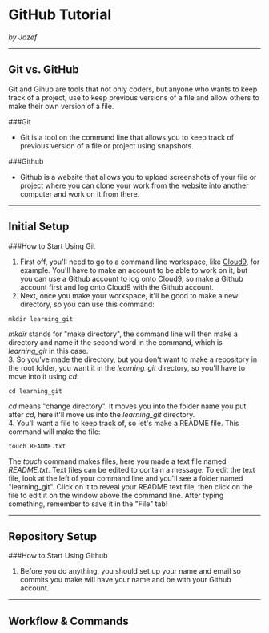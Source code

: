 # GitHub Tutorial

_by Jozef_

---
## Git vs. GitHub

Git and Gihub are tools that not only coders, but anyone who wants to keep track of a project, use to keep previous versions of a file and allow others to make their own version of a file.  
  
###Git
* Git is a tool on the command line that allows you to keep track of previous version of a file or project using snapshots.  
  
###Github
* Github is a website that allows you to upload screenshots of your file or project where you can clone your work from the website into another computer and work on it from there.

---
## Initial Setup

###How to Start Using Git
1. First off, you'll need to go to a command line workspace, like [Cloud9](https://c9.io), for example. You'll have to make an account to be able to work on it, but you can use a Github account to log onto Cloud9, so make a Github account first and log onto Cloud9 with the Github account.
2. Next, once you make your workspace, it'll be good to make a new directory, so you can use this command:
```
mkdir learning_git
```  
_mkdir_ stands for "make directory", the command line will then make a directory and name it the second word in the command, which is *learning_git* in this case.  
3. So you've made the directory, but you don't want to make a repository in the root folder, you want it in the *learning_git* directory, so you'll have to move into it using _cd_:
```
cd learning_git
```  
_cd_ means "change directory". It moves you into the folder name you put after _cd_, here it'll move us into the *learning_git* directory.  
4. You'll want a file to keep track of, so let's make a README file. This command will make the file:
```
touch README.txt
```  
The _touch_ command makes files, here you made a text file named _README.txt_. Text files can be edited to contain a message. To edit the text file, look at the left of your command line and you'll see a folder named "learning_git". Click on it to reveal your README text file, then click on the file to edit it on the window above the command line. After typing something, remember to save it in the "File" tab!

---
## Repository Setup

###How to Start Using Github
1. Before you do anything, you should set up your name and email so commits you make will have your name and be with your Github account.

---
## Workflow & Commands